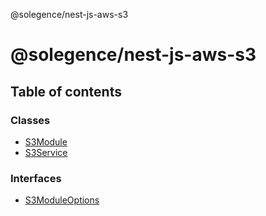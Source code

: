 @solegence/nest-js-aws-s3

# @solegence/nest-js-aws-s3

## Table of contents

### Classes

- [S3Module](classes/S3Module.md)
- [S3Service](classes/S3Service.md)

### Interfaces

- [S3ModuleOptions](interfaces/S3ModuleOptions.md)
